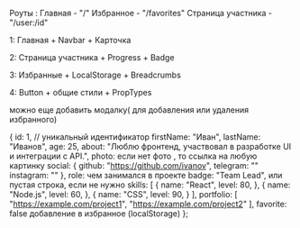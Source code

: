 Роуты :
Главная - "/"
Избранное - "/favorites"
Страница участника - "/user:/id"

1: Главная + Navbar + Карточка

2: Страница участника + Progress + Badge

3: Избранные + LocalStorage + Breadcrumbs

4: Button + общие стили + PropTypes

можно еще добавить модалку( для добавления или удаления избранного)

{
id: 1, // уникальный идентификатор
firstName: "Иван",
lastName: "Иванов",
age: 25,
about: "Люблю фронтенд, участвовал в разработке UI и интеграции с API.",
photo: если нет фото , то ссылка на любую картинку
social: {
github: "https://github.com/ivanov",
telegram: ""
instagram: ""
},
role: чем занимался в проекте
badge: "Team Lead", или пустая строка, если не нужно
skills: [
{ name: "React", level: 80, },
{ name: "Node.js", level: 60, },
{ name: "CSS", level: 90, }
],
portfolio: [
"https://example.com/project1",
"https://example.com/project2"
],
favorite: false добавление в избранное (localStorage)
};

